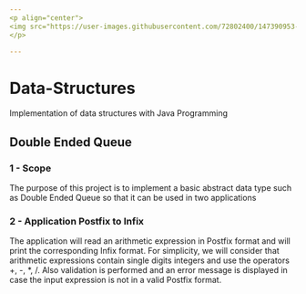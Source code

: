 ```yaml
---
<p align="center">
<img src="https://user-images.githubusercontent.com/72802400/147390953-1710cda5-3ec6-48bb-9e9a-545ed4f917ee.jpg" align="center"><img src="https://user-images.githubusercontent.com/72802400/147390801-6d7ec12e-b95a-4462-9816-05e6d87af24a.jpg" width ="90" height"100" align = "center">
</p>

---
```


# Data-Structures
Implementation of data structures with Java Programming

## Double Ended Queue

### 1 - Scope
The purpose of this project is to implement a basic abstract data type such as Double Ended Queue so that it can be used in two applications

### 2 - Application Postfix to Infix
The application will read an arithmetic expression in Postfix format and will print the corresponding Infix format. For simplicity, we will consider that arithmetic expressions contain single digits
integers and use the operators +, -, *, /. Also validation is performed and an error message is displayed in case the input expression is not in a valid Postfix format.

